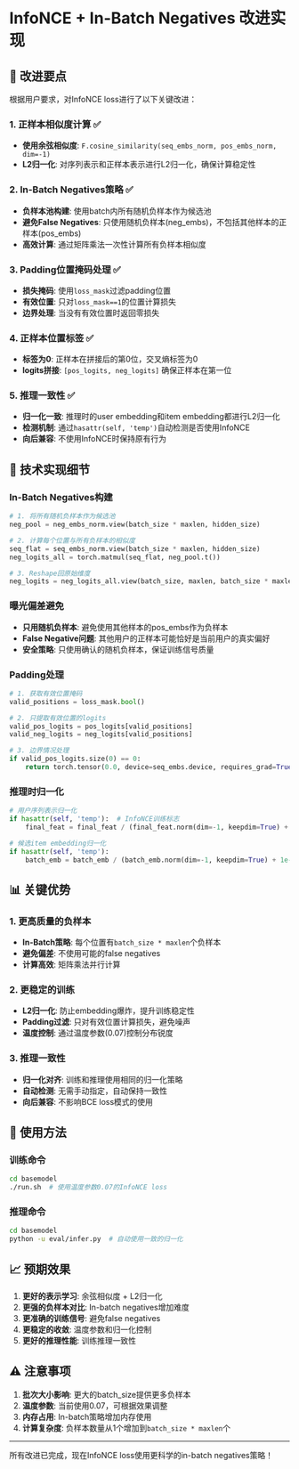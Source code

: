 # InfoNCE + In-Batch Negatives 改进实现

## 🎯 改进要点

根据用户要求，对InfoNCE loss进行了以下关键改进：

### 1. 正样本相似度计算 ✅
- **使用余弦相似度**: `F.cosine_similarity(seq_embs_norm, pos_embs_norm, dim=-1)`
- **L2归一化**: 对序列表示和正样本表示进行L2归一化，确保计算稳定性

### 2. In-Batch Negatives策略 ✅
- **负样本池构建**: 使用batch内所有随机负样本作为候选池
- **避免False Negatives**: 只使用随机负样本(neg_embs)，不包括其他样本的正样本(pos_embs)
- **高效计算**: 通过矩阵乘法一次性计算所有负样本相似度

### 3. Padding位置掩码处理 ✅
- **损失掩码**: 使用`loss_mask`过滤padding位置
- **有效位置**: 只对`loss_mask==1`的位置计算损失
- **边界处理**: 当没有有效位置时返回零损失

### 4. 正样本位置标签 ✅
- **标签为0**: 正样本在拼接后的第0位，交叉熵标签为0
- **logits拼接**: `[pos_logits, neg_logits]` 确保正样本在第一位

### 5. 推理一致性 ✅
- **归一化一致**: 推理时的user embedding和item embedding都进行L2归一化
- **检测机制**: 通过`hasattr(self, 'temp')`自动检测是否使用InfoNCE
- **向后兼容**: 不使用InfoNCE时保持原有行为

## 🔧 技术实现细节

### In-Batch Negatives构建
```python
# 1. 将所有随机负样本作为候选池
neg_pool = neg_embs_norm.view(batch_size * maxlen, hidden_size)

# 2. 计算每个位置与所有负样本的相似度
seq_flat = seq_embs_norm.view(batch_size * maxlen, hidden_size)
neg_logits_all = torch.matmul(seq_flat, neg_pool.t())

# 3. Reshape回原始维度
neg_logits = neg_logits_all.view(batch_size, maxlen, batch_size * maxlen)
```

### 曝光偏差避免
- **只用随机负样本**: 避免使用其他样本的pos_embs作为负样本
- **False Negative问题**: 其他用户的正样本可能恰好是当前用户的真实偏好
- **安全策略**: 只使用确认的随机负样本，保证训练信号质量

### Padding处理
```python
# 1. 获取有效位置掩码
valid_positions = loss_mask.bool()

# 2. 只提取有效位置的logits
valid_pos_logits = pos_logits[valid_positions]
valid_neg_logits = neg_logits[valid_positions]

# 3. 边界情况处理
if valid_pos_logits.size(0) == 0:
    return torch.tensor(0.0, device=seq_embs.device, requires_grad=True)
```

### 推理时归一化
```python
# 用户序列表示归一化
if hasattr(self, 'temp'):  # InfoNCE训练标志
    final_feat = final_feat / (final_feat.norm(dim=-1, keepdim=True) + 1e-8)

# 候选item embedding归一化
if hasattr(self, 'temp'):
    batch_emb = batch_emb / (batch_emb.norm(dim=-1, keepdim=True) + 1e-8)
```

## 📊 关键优势

### 1. 更高质量的负样本
- **In-Batch策略**: 每个位置有`batch_size * maxlen`个负样本
- **避免偏差**: 不使用可能的false negatives
- **计算高效**: 矩阵乘法并行计算

### 2. 更稳定的训练
- **L2归一化**: 防止embedding爆炸，提升训练稳定性
- **Padding过滤**: 只对有效位置计算损失，避免噪声
- **温度控制**: 通过温度参数(0.07)控制分布锐度

### 3. 推理一致性
- **归一化对齐**: 训练和推理使用相同的归一化策略
- **自动检测**: 无需手动指定，自动保持一致性
- **向后兼容**: 不影响BCE loss模式的使用

## 🚀 使用方法

### 训练命令
```bash
cd basemodel
./run.sh  # 使用温度参数0.07的InfoNCE loss
```

### 推理命令
```bash
cd basemodel
python -u eval/infer.py  # 自动使用一致的归一化
```

## 📈 预期效果

1. **更好的表示学习**: 余弦相似度 + L2归一化
2. **更强的负样本对比**: In-batch negatives增加难度
3. **更准确的训练信号**: 避免false negatives
4. **更稳定的收敛**: 温度参数和归一化控制
5. **更好的推理性能**: 训练推理一致性

## ⚠️ 注意事项

1. **批次大小影响**: 更大的batch_size提供更多负样本
2. **温度参数**: 当前使用0.07，可根据效果调整
3. **内存占用**: In-batch策略增加内存使用
4. **计算复杂度**: 负样本数量从1个增加到`batch_size * maxlen`个

---

所有改进已完成，现在InfoNCE loss使用更科学的in-batch negatives策略！

